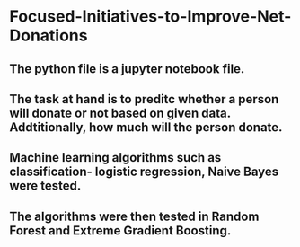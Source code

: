 ﻿# Focused-Initiatives-to-Improve-Net-Donations
## The python file is a jupyter notebook file.
## The task at hand is to preditc whether a person will donate or not based on given data. Addtitionally, how much will the person donate.
## Machine learning algorithms such as classification- logistic regression, Naive Bayes were tested.
## The algorithms were then tested in Random Forest and Extreme Gradient Boosting.
